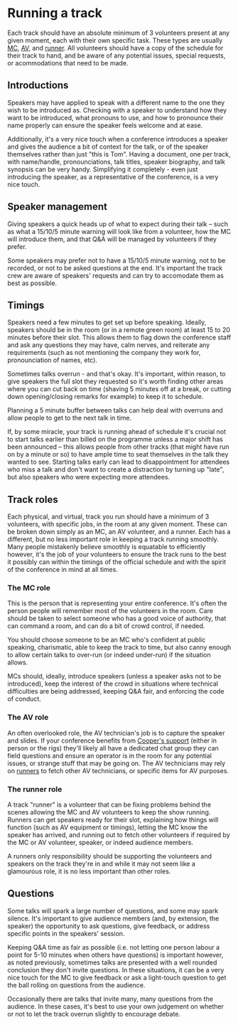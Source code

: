 # Running a track

Each track should have an absolute minimum of 3 volunteers present at any given moment, each with their own specific task. These types are usually [MC](#the-mc-role), [AV](#the-av-role), and [runner](#the-runner-role). All volunteers should have a copy of the schedule for their track to hand, and be aware of any potential issues, special requests, or acommodations that need to be made.

## Introductions

Speakers may have applied to speak with a different name to the one they wish to be introduced as. Checking with a speaker to understand how they want to be introduced, what pronouns to use, and how to pronounce their name properly can ensure the speaker feels welcome and at ease.

Additionally, it's a very nice touch when a conference introduces a speaker and gives the audience a bit of context for the talk, or of the speaker themselves rather than just "this is Tom". Having a document, one per track, with name/handle, pronounciations, talk titles, speaker biography, and talk synopsis can be very handy. Simplifying it completely - even just introducing the speaker, as a representative of the conference, is a very nice touch.

## Speaker management

Giving speakers a quick heads up of what to expect during their talk – such as what a 15/10/5 minute warning will look like from a volunteer, how the MC will introduce them, and that Q&A will be managed by volunteers if they prefer.

Some speakers may prefer not to have a 15/10/5 minute warning, not to be recorded, or not to be asked questions at the end. It's important the track crew are aware of speakers' requests and can try to accomodate them as best as possible.

## Timings

Speakers need a few minutes to get set up before speaking. Ideally, speakers should be in the room (or in a remote green room) at least 15 to 20 minutes before their slot. This allows them to flag down the conference staff and ask any questions they may have, calm nerves, and reiterate any requirements (such as not mentioning the company they work for, pronounciation of names, etc).

Sometimes talks overrun - and that's okay. It's important, within reason, to give speakers the full slot they requested so it's worth finding other areas where you can cut back on time (shaving 5 minutes off at a break, or cutting down opening/closing remarks for example) to keep it to schedule.

Planning a 5 minute buffer between talks can help deal with overruns and allow people to get to the next talk in time.

If, by some miracle, your track is running ahead of schedule it's crucial not to start talks earlier than billed on the programme unless a major shift has been announced – this allows people from other tracks (that might have run on by a minute or so) to have ample time to seat themselves in the talk they wanted to see. Starting talks early can lead to disappointment for attendees who miss a talk and don't want to create a distraction by turning up "late", but also speakers who were expecting more attendees.

## Track roles

Each physical, and virtual, track you run should have a minimum of 3 volunteers, with specific jobs, in the room at any given moment. These can be broken down simply as an MC, an AV volunteer, and a runner. Each has a different, but no less important role in keeping a track running smoothly. Many people mistakenly believe smoothly is equatable to efficiently however, it's the job of your volunteers to ensure the track runs to the best it possibly can within the timings of the official schedule and with the spirit of the conference in mind at all times.

### The MC role

This is the person that is representing your entire conference. It's often the person people will remember most of the volunteers in the room. Care should be taken to select someone who has a good voice of authority, that can command a room, and can do a bit of crowd control, if needed.

You should choose someone to be an MC who's confident at public speaking, charismatic, able to keep the track to time, but also canny enough to allow certain talks to over-run (or indeed under-run) if the situation allows.

MCs should, ideally, introduce speakers (unless a speaker asks not to be introduced), keep the interest of the crowd in situations where technical difficulties are being addressed, keeping Q&A fair, and enforcing the code of conduct.

### The AV role

An often overlooked role, the AV technician's job is to capture the speaker and slides. If your conference benefits from [Cooper's support](organisation_and_planning.md#av--tech) (either in person or the rigs) they'll likely all have a dedicated chat group they can field questions and ensure an operator is in the room for any potential issues, or strange stuff that may be going on. The AV technicians may rely on [runners](#the-runner-role) to fetch other AV technicians, or specific items for AV purposes.

### The runner role

A track "runner" is a volunteer that can be fixing problems behind the scenes allowing the MC and AV volunteers to keep the show running. Runners can get speakers ready for their slot, explaining how things will function (such as AV equipment or timings), letting the MC know the speaker has arrived, and running out to fetch other volunteers if required by the MC or AV volunteer, speaker, or indeed audience members.

A runners only responsibility should be supporting the volunteers and speakers on the track they're in and while it may not seem like a glamourous role, it is no less important than other roles.

## Questions

Some talks will spark a large number of questions, and some may spark silence. It's important to give audience members (and, by extension, the speaker) the opportunity to ask questions, give feedback, or address specific points in the speakers' session.

Keeping Q&A time as fair as possible (i.e. not letting one person labour a point for 5-10 minutes when others have questions) is important however, as noted previously, sometimes talks are presented with a well rounded conclusion they don't invite questions. In these situations, it can be a very nice touch for the MC to give feedback or ask a light-touch question to get the ball rolling on questions from the audience.

Occasionally there are talks that invite many, many questions from the audience. In these cases, it's best to use your own judgement on whether or not to let the track overrun slightly to encourage debate.

